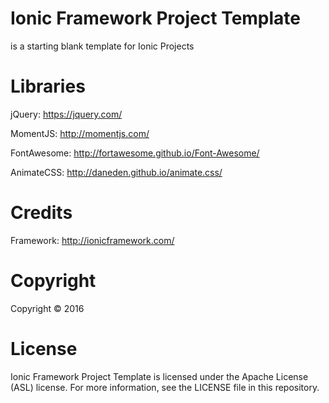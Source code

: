 <h1>Ionic Framework Project Template</h1>
<p>
is a starting blank template for Ionic Projects
</p>

<h1>Libraries</h1>
<p>jQuery: <a href="https://jquery.com/">https://jquery.com/</a></p>
<p>MomentJS: <a href="http://momentjs.com/">http://momentjs.com/</a></p>
<p>FontAwesome: <a href="http://fortawesome.github.io/Font-Awesome/">http://fortawesome.github.io/Font-Awesome/</a></p>
<p>AnimateCSS: <a href="http://daneden.github.io/animate.css/">http://daneden.github.io/animate.css/</a></p>

<h1>Credits</h1>
<p>
Framework: <a href="http://ionicframework.com/">http://ionicframework.com/</a>
</p>

<h1>Copyright</h1>
<p>
Copyright &copy; 2016
</p>

<h1>License</h1>
<p>
Ionic Framework Project Template is licensed under the Apache License (ASL) license. For more information, see the LICENSE file in this repository.
</p>
